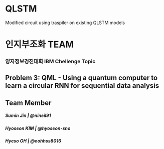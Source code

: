 # QLSTM
Modified circuit using traspiler on existing QLSTM models
# 인지부조화 TEAM

### 양자정보경진대회 IBM Chellenge Topic

## Problem 3: QML - Using a quantum computer to learn a circular RNN for sequential data analysis



## Team Member
##### Sumin Jin | @nineil91
##### Hyoseon KIM | @hyoseon-sno
##### Hyeso OH | @oohhss8016
